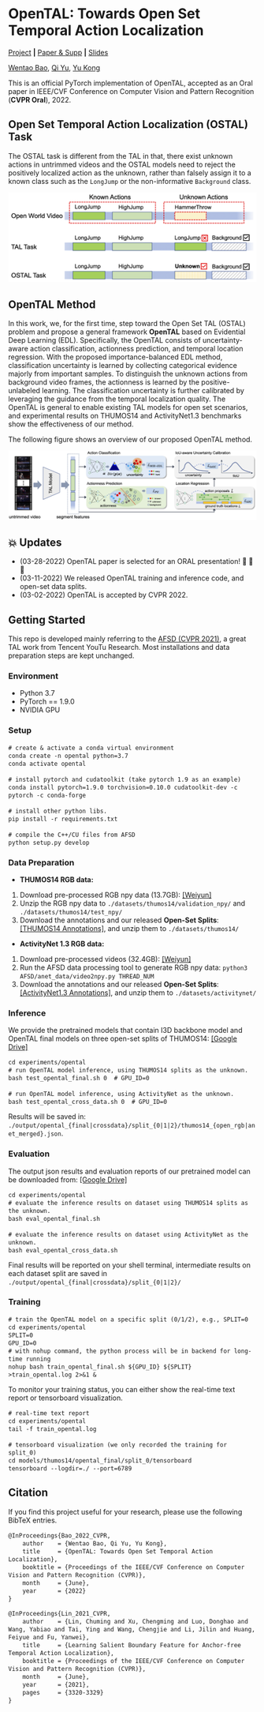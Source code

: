 # OpenTAL: Towards Open Set Temporal Action Localization
[Project](https://www.rit.edu/actionlab/opental) **|** [Paper & Supp](https://arxiv.org/pdf/2203.05114.pdf) **|** [Slides]()

[Wentao Bao](https://cogito2012.github.io/homepage), 
[Qi Yu](https://www.rit.edu/mining/qi-yu), 
[Yu Kong](https://people.rit.edu/yukics/)

This is an official PyTorch implementation of OpenTAL, accepted as an Oral paper in IEEE/CVF Conference on Computer Vision and Pattern Recognition (**CVPR Oral**), 2022.


## Open Set Temporal Action Localization (**OSTAL**) Task

The OSTAL task is different from the TAL in that, there exist unknown actions in untrimmed videos and the OSTAL models need to reject the positively localized action as the unknown, rather than falsely assign it to a known class such as the `LongJump` or the non-informative `Background` class.

<p align="center">
<img src="assets/OSTAL.png" alt="OSTAL" width="600px"/>
</p>

## OpenTAL Method
In this work, we, for the first time, step toward the Open Set TAL (OSTAL) problem and propose a general framework **OpenTAL** based on Evidential Deep Learning (EDL). Specifically, the OpenTAL consists of uncertainty-aware action classification, actionness prediction, and temporal location regression. With the proposed importance-balanced EDL method, classification uncertainty is learned by collecting categorical evidence majorly from important samples. To distinguish the unknown actions from background video frames, the actionness is learned by the positive-unlabeled learning. The classification uncertainty is further calibrated by leveraging the guidance from the temporal localization quality. The OpenTAL is general to enable existing TAL models for open set scenarios, and experimental results on THUMOS14 and ActivityNet1.3 benchmarks show the effectiveness of our method. 

The following figure shows an overview of our proposed OpenTAL method. 

![opental](assets/opental.png)

## :boom: Updates
- (03-28-2022) OpenTAL paper is selected for an ORAL presentation! :tada: :tada: :tada:
- (03-11-2022) We released OpenTAL training and inference code, and open-set data splits.
- (03-02-2022) OpenTAL is accepted by CVPR 2022.

## Getting Started

This repo is developed mainly referring to the [AFSD (CVPR 2021)](https://github.com/TencentYoutuResearch/ActionDetection-AFSD), a great TAL work from Tencent YouTu Research. Most installations and data preparation steps are kept unchanged.
### Environment
- Python 3.7
- PyTorch == 1.9.0
- NVIDIA GPU

### Setup
```shell script
# create & activate a conda virtual environment
conda create -n opental python=3.7 
conda activate opental

# install pytorch and cudatoolkit (take pytorch 1.9 as an example)
conda install pytorch=1.9.0 torchvision=0.10.0 cudatoolkit-dev -c pytorch -c conda-forge

# install other python libs.
pip install -r requirements.txt

# compile the C++/CU files from AFSD
python setup.py develop
```


### Data Preparation
- **THUMOS14 RGB data:**
1. Download pre-processed RGB npy data (13.7GB): [\[Weiyun\]](https://share.weiyun.com/bP62lmHj)
2. Unzip the RGB npy data to `./datasets/thumos14/validation_npy/` and `./datasets/thumos14/test_npy/`
3. Download the annotations and our released **Open-Set Splits**: [\[THUMOS14 Annotations\]](https://drive.google.com/drive/folders/1dQUIhZYfmKoMLJSa79g2XHmvP_NuGtQ7?usp=sharing), and unzip them to `./datasets/thumos14/`

- **ActivityNet 1.3 RGB data:**
1. Download pre-processed videos (32.4GB): [\[Weiyun\]](https://share.weiyun.com/PXXtHcbp)
2. Run the AFSD data processing tool to generate RGB npy data: `python3 AFSD/anet_data/video2npy.py THREAD_NUM`
3. Download the annotations and our released **Open-Set Splits**: [\[ActivityNet1.3 Annotations\]](https://drive.google.com/drive/folders/163pxhHoSungM7cE0ZQu6_idGnW6y85wF?usp=sharing), and unzip them to `./datasets/activitynet/`

### Inference
We provide the pretrained models that contain I3D backbone model and OpenTAL final models on three open-set splits of THUMOS14:
[\[Google Drive\]](https://drive.google.com/drive/folders/1lEospHdatqUvKQi4ODSaLm07timdmYyV?usp=sharing)

```shell script
cd experiments/opental
# run OpenTAL model inference, using THUMOS14 splits as the unknown.
bash test_opental_final.sh 0  # GPU_ID=0

# run OpenTAL model inference, using ActivityNet as the unknown.
bash test_opental_cross_data.sh 0  # GPU_ID=0
```
Results will be saved in: `./output/opental_{final|crossdata}/split_{0|1|2}/thumos14_{open_rgb|anet_merged}.json`.


### Evaluation
The output json results and evaluation reports of our pretrained model can be downloaded from: [\[Google Drive\]](https://drive.google.com/drive/folders/1CxW9vkNTzo3mOk9BYbOgTfBkXJu6qn7S?usp=sharing)
```shell script
cd experiments/opental
# evaluate the inference results on dataset using THUMOS14 splits as the unknown.
bash eval_opental_final.sh

# evaluate the inference results on dataset using ActivityNet as the unknown.
bash eval_opental_cross_data.sh
```
Final results will be reported on your shell terminal, intermediate results on each dataset split are saved in `./output/opental_{final|crossdata}/split_{0|1|2}/`


### Training
```shell script
# train the OpenTAL model on a specific split (0/1/2), e.g., SPLIT=0
cd experiments/opental
SPLIT=0
GPU_ID=0
# with nohup command, the python process will be in backend for long-time running
nohup bash train_opental_final.sh ${GPU_ID} ${SPLIT} >train_opental.log 2>&1 &
```

To monitor your training status, you can either show the real-time text report or tensorboard visualization.
```shell script
# real-time text report
cd experiments/opental
tail -f train_opental.log

# tensorboard visualization (we only recorded the training for split_0)
cd models/thumos14/opental_final/split_0/tensorboard
tensorboard --logdir=./ --port=6789
```


## Citation
If you find this project useful for your research, please use the following BibTeX entries.
```
@InProceedings{Bao_2022_CVPR,
    author    = {Wentao Bao, Qi Yu, Yu Kong},
    title     = {OpenTAL: Towards Open Set Temporal Action Localization},
    booktitle = {Proceedings of the IEEE/CVF Conference on Computer Vision and Pattern Recognition (CVPR)},
    month     = {June},
    year      = {2022}
}
```

```
@InProceedings{Lin_2021_CVPR,
    author    = {Lin, Chuming and Xu, Chengming and Luo, Donghao and Wang, Yabiao and Tai, Ying and Wang, Chengjie and Li, Jilin and Huang, Feiyue and Fu, Yanwei},
    title     = {Learning Salient Boundary Feature for Anchor-free Temporal Action Localization},
    booktitle = {Proceedings of the IEEE/CVF Conference on Computer Vision and Pattern Recognition (CVPR)},
    month     = {June},
    year      = {2021},
    pages     = {3320-3329}
}
```
